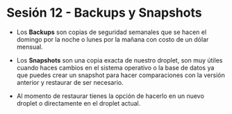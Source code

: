 # Sesión 12 - Backups y Snapshots

* Los **Backups** son copias de seguridad semanales que se hacen el domingo por la noche o lunes por la mañana con costo de un dólar mensual.

* Los **Snapshots** son una copia exacta de nuestro droplet, son muy útiles cuando haces cambios en el sistema operativo o la base de datos ya que puedes crear un snapshot para hacer comparaciones con la versión anterior y restaurar de ser necesario.

* Al momento de restaurar tienes la opción de hacerlo en un nuevo droplet o directamente en el droplet actual.
